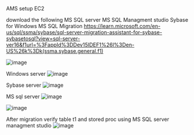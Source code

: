 
AMS setup EC2

download the following 
MS SQL server
MS SQL Managment studio
Sybase for Windows
MS SQL Migration 
  https://learn.microsoft.com/en-us/sql/ssma/sybase/sql-server-migration-assistant-for-sybase-sybasetosql?view=sql-server-ver16&f1url=%3FappId%3DDev15IDEF1%26l%3Den-US%26k%3Dk(ssma.sybase.general.f1)
  
![image](https://github.com/user-attachments/assets/70ec0122-6fd8-46ce-aa53-613716fe0893)


Windows server 
![image](https://github.com/user-attachments/assets/c30dd2ac-24f6-41c8-8de3-e1564d8c6115)


Sybase server
![image](https://github.com/user-attachments/assets/6434b20d-f00b-4aed-90fb-e892afe3c6c6)


MS sql server
![image](https://github.com/user-attachments/assets/4f07e533-9b8d-48d4-88a3-800e5f3095f7)



![image](https://github.com/user-attachments/assets/a3036754-4ecd-4add-8c07-bfcf50803ed1)

After migration verify table t1 and stored proc using MS SQL server managment studio
![image](https://github.com/user-attachments/assets/d6289409-edc9-4540-b9ad-ddb40cd07bb9)
